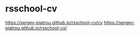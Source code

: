 # rsschool-cv
https://sergey-piatrou.github.io/rsschool-cv/cv
https://sergey-piatrou.github.io/rsschool-cv/
